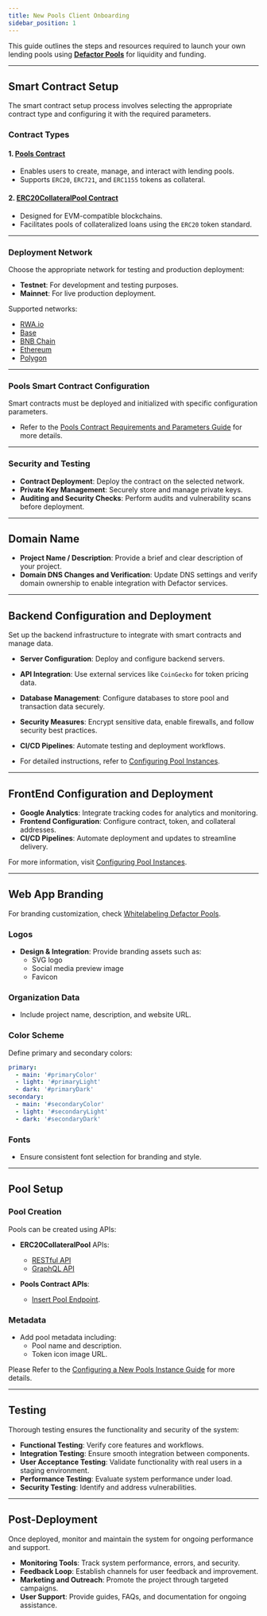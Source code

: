 ```yaml
---
title: New Pools Client Onboarding
sidebar_position: 1
---
```


This guide outlines the steps and resources required to launch your own lending pools using [**Defactor Pools**](https://www.defactor.com/pools) for liquidity and funding.

---

## Smart Contract Setup
The smart contract setup process involves selecting the appropriate contract type and configuring it with the required parameters.

### Contract Types
#### 1. [**Pools Contract**](https://defactor.dev/docs/smart-contracts/counterparty-pools-contract/smart-contract-erc20-collateral-pool)
- Enables users to create, manage, and interact with lending pools.
- Supports `ERC20`, `ERC721`, and `ERC1155` tokens as collateral.

#### 2. [**ERC20CollateralPool Contract**](https://defactor.dev/docs/smart-contracts/counterparty-pools-contract/smart-contract-erc20-collateral-pool)
- Designed for EVM-compatible blockchains.
- Facilitates pools of collateralized loans using the `ERC20` token standard.

---

### Deployment Network
Choose the appropriate network for testing and production deployment:  
- **Testnet**: For development and testing purposes.  
- **Mainnet**: For live production deployment.  

Supported networks:  
- [RWA.io](https://rwa.io)  
- [Base](https://www.base.org/)  
- [BNB Chain](https://www.bnbchain.org/en)  
- [Ethereum](https://defactor.dev/docs/blockchain-and-web3/ethereum)  
- [Polygon](https://defactor.dev/docs/blockchain-and-web3/polygon)  

---

### Pools Smart Contract Configuration

Smart contracts must be deployed and initialized with specific configuration parameters.

- Refer to the [Pools Contract Requirements and Parameters Guide](https://defactor.dev/docs/pools/how-tos/smart-contract-config) for more details.

---

### Security and Testing
- **Contract Deployment**: Deploy the contract on the selected network.  
- **Private Key Management**: Securely store and manage private keys.  
- **Auditing and Security Checks**: Perform audits and vulnerability scans before deployment.  

---

## Domain Name
- **Project Name / Description**: Provide a brief and clear description of your project.  
- **Domain DNS Changes and Verification**: Update DNS settings and verify domain ownership to enable integration with Defactor services.

---

## Backend Configuration and Deployment
Set up the backend infrastructure to integrate with smart contracts and manage data.  

- **Server Configuration**: Deploy and configure backend servers.  
- **API Integration**: Use external services like `CoinGecko` for token pricing data.  
- **Database Management**: Configure databases to store pool and transaction data securely.  
- **Security Measures**: Encrypt sensitive data, enable firewalls, and follow security best practices.  
- **CI/CD Pipelines**: Automate testing and deployment workflows.  

- For detailed instructions, refer to [Configuring Pool Instances](https://defactor.dev/docs/pools/how-tos/howto-pools-config).  

---

## FrontEnd Configuration and Deployment

- **Google Analytics**: Integrate tracking codes for analytics and monitoring.  
- **Frontend Configuration**: Configure contract, token, and collateral addresses.  
- **CI/CD Pipelines**: Automate deployment and updates to streamline delivery.  

For more information, visit [Configuring Pool Instances](https://defactor.dev/docs/pools/how-tos/howto-pools-config).

---

## Web App Branding

For branding customization, check [Whitelabeling Defactor Pools](https://defactor.dev/docs/pools/how-tos/howto-whitelableing).  

### Logos
- **Design & Integration**: Provide branding assets such as:  
  - SVG logo  
  - Social media preview image  
  - Favicon  

### Organization Data
- Include project name, description, and website URL.  

### Color Scheme
Define primary and secondary colors:  
```yaml
primary:
  - main: '#primaryColor'
  - light: '#primaryLight'
  - dark: '#primaryDark'
secondary:
  - main: '#secondaryColor'
  - light: '#secondaryLight'
  - dark: '#secondaryDark'
```
### Fonts
- Ensure consistent font selection for branding and style.  

---

## Pool Setup

### Pool Creation
Pools can be created using APIs:

- **ERC20CollateralPool** APIs:  
  - [RESTful API](https://defactor.dev/docs/back-end-api/pools/erc20CollateralToken/restful)  
  - [GraphQL API](https://defactor.dev/docs/back-end-api/pools/erc20CollateralToken/graphql)  

- **Pools Contract APIs**:  
  - [Insert Pool Endpoint](https://defactor.dev/docs/back-end-api/pools/insertPool).  

### Metadata
- Add pool metadata including:  
  - Pool name and description.  
  - Token icon image URL.  

Please Refer to the [Configuring a New Pools Instance Guide](https://defactor.dev/docs/pools/how-tos/howto-pools-config) for more details.

---

## Testing
Thorough testing ensures the functionality and security of the system:  
- **Functional Testing**: Verify core features and workflows.  
- **Integration Testing**: Ensure smooth integration between components.  
- **User Acceptance Testing**: Validate functionality with real users in a staging environment.  
- **Performance Testing**: Evaluate system performance under load.  
- **Security Testing**: Identify and address vulnerabilities.

---

## Post-Deployment
Once deployed, monitor and maintain the system for ongoing performance and support.

- **Monitoring Tools**: Track system performance, errors, and security.  
- **Feedback Loop**: Establish channels for user feedback and improvement.  
- **Marketing and Outreach**: Promote the project through targeted campaigns.  
- **User Support**: Provide guides, FAQs, and documentation for ongoing assistance.  
